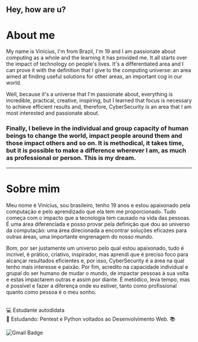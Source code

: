 ## Hey, how are u?
  
  # About me
  My name is Vinícius, I'm from Brazil, I'm 19 and I am passionate about computing as a whole and the learning it has provided me. It all starts over the impact of technology on people's lives. It's a differentiated area and I can prove it with the definition that I give to the computing universe: an area aimed at finding useful solutions for other areas, an important cog in our world.
  
  Well, because it's a universe that I'm passionate about, everything is incredible, practical, creative, inspiring, but I learned that focus is necessary to achieve efficient results and, therefore, CyberSecurity is an area that I am most interested and passionate about.
### Finally, I believe in the individual and group capacity of human beings to change the world, impact people around them and those impact others and so on. It is methodical, it takes time, but it is possible to make a difference wherever I am, as much as professional or person. This is my dream.

---
# Sobre mim
  Meu nome é Vinícius, sou brasileiro, tenho 19 anos e estou apaixonado pela computação e pelo aprendizado que ela tem me proporcionado. Tudo começa com o impacto que a tecnologia tem causado na vida das pessoas. É uma área diferenciada e posso provar pela definição que dou ao universo da computação: uma área direcionada a encontrar soluções eficazes para outras áreas, uma importante engrenagem do nosso mundo.
  
  Bom, por ser justamente um universo pelo qual estou apaixonado, tudo é incrível, é prático, criativo, inspirador, mas aprendi que é preciso foco para alcançar resultados eficientes e, por isso, CyberSecurity é a área na qual tenho mais interesse e paixão.
  Por fim, acredito na capacidade individual e grupal do ser humano de mudar o mundo, de impactar pessoas à sua volta e estas impactarem outras e assim por diante. É metódico, leva tempo, mas é possível e fazer a diferença onde eu estiver, tanto como profissional quanto como pessoa é o meu sonho.    
   
<br/> :computer: Estudante autodidata
<br/> :closed_lock_with_key: Estudando: Pentest e Python voltados ao Desenvolvimento Web. :books:


![Gmail Badge](https://img.shields.io/badge/Gmail-limafreitas.vinicius%40gmail.com-orange)
